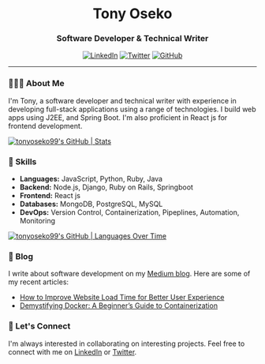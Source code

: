 <div align="center">
  <h1>Tony Oseko</h1>
  <h3>Software Developer & Technical Writer</h3>
  <p>
    <a href="https://www.linkedin.com/in/tonny-oseko-8074a2152/"><img src="https://img.shields.io/badge/-LinkedIn-blue?style=flat-square&logo=Linkedin&logoColor=white&link=https://www.linkedin.com/in/tonny-oseko-8074a2152/" alt="LinkedIn"></a>
    <a href="https://twitter.com/TonyOseko"><img src="https://img.shields.io/twitter/follow/TonyOseko?style=flat-square&logo=twitter&logoColor=white&label=Follow" alt="Twitter"></a>
    <a href="https://github.com/TonyOseko"><img src="https://img.shields.io/github/followers/TonyOseko?style=flat-square&logo=github&logoColor=white&label=Follow" alt="GitHub"></a>
  </p>
</div>

---

### 👨🏻‍💻 About Me

I'm Tony, a software developer and technical writer with experience in developing full-stack applications using a range of technologies. I build web apps using J2EE, and Spring Boot. I'm also proficient in React js for frontend development.

[![tonyoseko99's GitHub | Stats](https://stats.quine.sh/tonyoseko99/github?theme=dark)](https://quine.sh?utm_source=widgets&utm_campaign=tonyoseko99)

### 🚀 Skills

- **Languages:** JavaScript, Python, Ruby, Java
- **Backend:** Node.js, Django, Ruby on Rails, Springboot
- **Frontend:** React js
- **Databases:** MongoDB, PostgreSQL, MySQL
- **DevOps:** Version Control, Containerization, Pipeplines, Automation, Monitoring

[![tonyoseko99's GitHub | Languages Over Time](https://stats.quine.sh/tonyoseko99/languages-over-time?theme=dark)](https://quine.sh?utm_source=widgets&utm_campaign=tonyoseko99)

### 📝 Blog

I write about software development on my [Medium blog](https://tonnyseko.medium.com/). Here are some of my recent articles:

- [How to Improve Website Load Time for Better User Experience](https://medium.com/@tonnyseko/how-to-improve-website-load-time-for-better-user-experience-a80538994e67)
- [Demystifying Docker: A Beginner’s Guide to Containerization](https://medium.com/@tonnyseko/demystifying-docker-a-beginners-guide-to-containerization-f07c8b7d9530)

### 🤝 Let's Connect

I'm always interested in collaborating on interesting projects. Feel free to connect with me on [LinkedIn](https://www.linkedin.com/in/tonny-oseko-8074a2152/) or [Twitter](https://twitter.com/TonyOseko).
